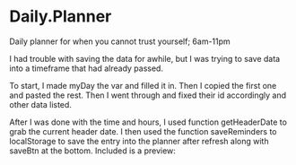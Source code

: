 # Daily.Planner
Daily planner for when you cannot trust yourself; 6am-11pm

I had trouble with saving the data for awhile, but I was trying to save data into a timeframe that had already passed.

To start, I made myDay the var and filled it in. Then I copied the first one and pasted the rest. Then I went through and fixed their id accordingly and other data listed. 

After I was done with the time and hours, I used function getHeaderDate to grab the current header date. I then used the function saveReminders to localStorage to save the entry into the planner after refresh along with saveBtn at the bottom. Included is a preview:

